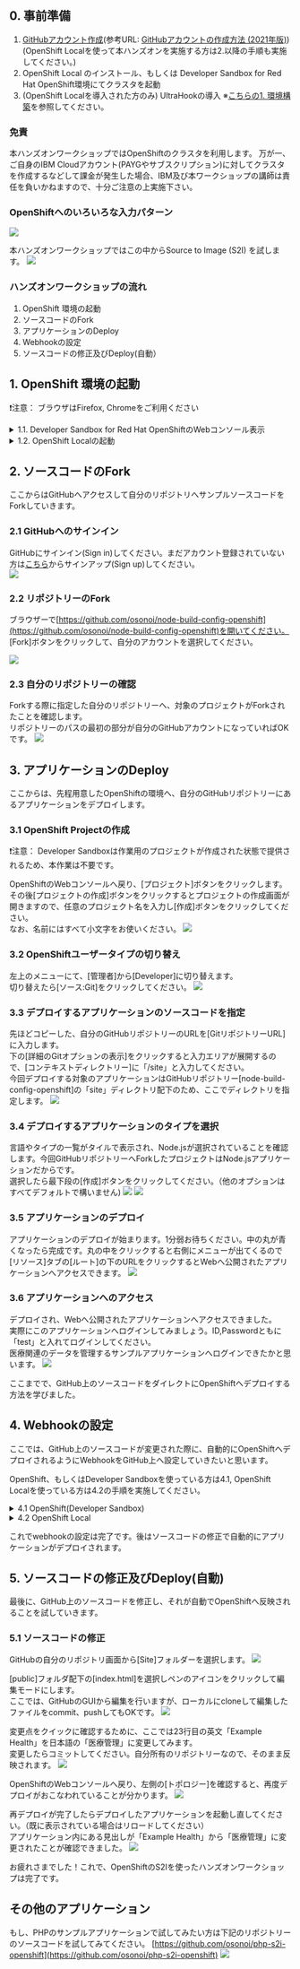 ## 0. 事前準備
1. [GitHubアカウント作成](https://github.com/)(参考URL: [GitHubアカウントの作成方法 (2021年版)](https://qiita.com/ayatokura/items/9eabb7ae20752e6dc79d))</br>
(OpenShift Localを使って本ハンズオンを実施する方は2.以降の手順も実施してください。)
2. OpenShift Local のインストール、もしくは Developer Sandbox for Red Hat OpenShift環境にてクラスタを起動
3. (OpenShift Localを導入された方のみ) UltraHookの導入 ※[こちらの1. 環境構築](https://qiita.com/LgmQue/items/3db2456bdcb33d7d2edc#1-%E7%92%B0%E5%A2%83%E6%A7%8B%E7%AF%89)を参照してください。

### 免責
本ハンズオンワークショップではOpenShiftのクラスタを利用します。
万が一、ご自身のIBM Cloudアカウント(PAYGやサブスクリプション)に対してクラスタを作成するなどして課金が発生した場合、IBM及び本ワークショップの講師は責任を負いかねますので、十分ご注意の上実施下さい。

### OpenShiftへのいろいろな入力パターン
![](./images/001.png)

本ハンズオンワークショップではこの中からSource to Image (S2I) を試します。
![](./images/002.png)

### ハンズオンワークショップの流れ
1. OpenShift 環境の起動
2. ソースコードのFork
3. アプリケーションのDeploy
4. Webhookの設定
5. ソースコードの修正及びDeploy(⾃動）

## 1. OpenShift 環境の起動
:exclamation:注意： ブラウザはFirefox, Chromeをご利⽤ください

<details>
<summary>1.1. Developer Sandbox for Red Hat OpenShiftのWebコンソール表示</summary>

事前準備に従ってDeveloper Sandbox for Red Hat OpenShiftを有効にした状態で、[Red Hat Developer Sandbox](https://developers.redhat.com/developer-sandbox)ページを開きます。

![](./images/104.png)

[Start using your sandbox]をクリックしてOpenShift Sandbox環境を起動します。
</details>

<details>
<summary>1.2. OpenShift Localの起動</summary>

タスクバーから、Openshift Local のアイコン![](./images/101.png)を右クリックし、[start]をクリックしてください。起動したら[running]にステータスが変わります。

![](./images/100.png)

[Open Console]をクリックし、OpenShift Local のコンソールを開きます。<br>
ブラウザで以下画面が立ち上がります。ユーザ名をkubeadmin（管理者）にしてログインします。<br>

![](./images/102.png)

パスワードが不明な場合は、以下コマンドで取得します。
```cdm
crc console --credentials
```

※ログインユーザは、右上のユーザ名から、いつでも変更できます。

![](./images/103.png)

コマンドを使用する場合

コマンドプロンプト、あるいはPowerShellを立ち上げて、以下コマンドを実行し、Openshift Localを起動します。<br>
※管理者権限ではなく、ローカルユーザにて実行<br>
```cmd
crc start
```


続いて、以下コマンドを実行し、Webコンソールを立ち上げます。
```cmd
start https://console-openshift-console.apps-crc.testing
```
ユーザ名をkubeadmin（管理者）にしてログインします。パスワードはcrc start したときに表示されています。

![](./images/105.png)

(補足：　macの場合、`start`ではなく`open`コマンドを使ってください)

</details>


## 2. ソースコードのFork
ここからはGitHubへアクセスして自分のリポジトリへサンプルソースコードをForkしていきます。

### 2.1 GitHubへのサインイン
GitHubにサインイン(Sign in)してください。まだアカウント登録されていない方は[こちら](https://github.com/)からサインアップ(Sign up)してください。<br>
![](./images/010.png)

### 2.2 リポジトリーのFork
ブラウザーで[https://github.com/osonoi/node-build-config-openshift](https://github.com/osonoi/node-build-config-openshift)を開いてください。<br>
[Fork]ボタンをクリックして、自分のアカウントを選択してください。

![](./images/011.png)

### 2.3 自分のリポジトリーの確認
Forkする際に指定した自分のリポジトリーへ、対象のプロジェクトがForkされたことを確認します。<br>
リポジトリーのパスの最初の部分が自分のGitHubアカウントになっていればOKです。
![](./images/012.png)


## 3. アプリケーションのDeploy
ここからは、先程用意したOpenShiftの環境へ、自分のGitHubリポジトリーにあるアプリケーションをデプロイします。

### 3.1 OpenShift Projectの作成

:exclamation:注意： Developer Sandboxは作業用のプロジェクトが作成された状態で提供されるため、本作業は不要です。

OpenShiftのWebコンソールへ戻り、[プロジェクト]ボタンをクリックします。<br>
その後[プロジェクトの作成]ボタンをクリックするとプロジェクトの作成画面が開きますので、任意のプロジェクト名を入力し[作成]ボタンをクリックしてください。<br>なお、名前にはすべて小文字をお使いください。
![](./images/013.png)

### 3.2 OpenShiftユーザータイプの切り替え
左上のメニューにて、[管理者]から[Developer]に切り替えます。<br>
切り替えたら[ソース:Git]をクリックしてください。
![](./images/014.png)

### 3.3 デプロイするアプリケーションのソースコードを指定
先ほどコピーした、自分のGitHubリポジトリーのURLを[GitリポジトリーURL]に入力します。<br>
下の[詳細のGitオプションの表示]をクリックすると入力エリアが展開するので、[コンテキストディレクトリー]に「/site」と入力してください。<br>
今回デプロイする対象のアプリケーションはGitHubリポジトリー[node-build-config-openshift]の「site」ディレクトリ配下のため、ここでディレクトリを指定します。
![](./images/015.png)

### 3.4 デプロイするアプリケーションのタイプを選択
言語やタイプの一覧がタイルで表示され、Node.jsが選択されていることを確認します。今回GitHubリポジトリーへForkしたプロジェクトはNode.jsアプリケーションだからです。<br>
選択したら最下段の[作成]ボタンをクリックしてください。（他のオプションはすべてデフォルトで構いません)
![](./images/016-1.png)
![](./images/016-2.png)

### 3.5 アプリケーションのデプロイ
アプリケーションのデプロイが始まります。1分弱お待ちください。中の丸が青くなったら完成です。丸の中をクリックすると右側にメニューが出てくるので[リソース]タブの[ルート]の下のURLをクリックするとWebへ公開されたアプリケーションへアクセスできます。
![](./images/017.png)

### 3.6 アプリケーションへのアクセス
デプロイされ、Webへ公開されたアプリケーションへアクセスできました。<br>
実際にこのアプリケーションへログインしてみましょう。ID,Passwordともに「test」と入れてログインしてください。<br>
医療関連のデータを管理するサンプルアプリケーションへログインできたかと思います。
![](./images/018.png)

ここまでで、GitHub上のソースコードをダイレクトにOpenShiftへデプロイする方法を学びました。


## 4. Webhookの設定
ここでは、GitHub上のソースコードが変更された際に、自動的にOpenShiftへデプロイされるようにWebhookをGitHub上へ設定していきたいと思います。

OpenShift、もしくはDeveloper Sandboxを使っている方は4.1, OpenShift Localを使っている方は4.2の手順を実施してください。

<details>
<summary>4.1 OpenShift(Developer Sandbox)</summary>

### 4.1.1　OpenShiftのWebhook URLの取得
OpenShiftのWebコンソールへアクセスします。左側のメニューから[ビルド]を選択し、右側のワークスペースに表示される[node-build-config-openshift]をクリックします。
![](./images/019.png)

下にスクロールして一番右の[シークレットの使用によるURLのコピー]をクリックしてWebhookのURLとSecretをクリップボードにコピーしてください。
![](./images/020.png)

### 4.1.2 GitHubにWebhookを設定
GitHubの自分のリポジトリーへ戻り、[Settings] -> [Webhooks] -> [Add webhook]を選択します。
![](./images/021.png)

先ほどクリップボードにコピーしたURL+secretを[Payload URL]に貼り付けてください。[Control type]は[application/json]を選択してください。
![](./images/022.png)

入力後、[Add webhook]を選択します。<br>
以下の図の様に緑のチェックマークが付いたら設定成功です。（チェックマークが表示されない場合はページを再読み込みしてください。）
![](./images/023.png)
</details>


<details>
<summary>4.2 OpenShift Local</summary>

### 4.2.1　UltraHookの設定
[こちらの2. UltraHookの設定](https://qiita.com/LgmQue/items/3db2456bdcb33d7d2edc#2-ultrahook%E3%81%AE%E8%A8%AD%E5%AE%9A)を実施してください。<br>
hint: namespaceは一意である必要があります。「dojo自分の名前今日の日付」(例:dojotestuser20221224)などにしてください。

### 4.2.2　UltraHookの起動
[こちらの3. UltraHookの起動](https://qiita.com/LgmQue/items/3db2456bdcb33d7d2edc#3-ultrahook%E3%81%AE%E8%B5%B7%E5%8B%95)を実施してください。

OpenShiftのWebhook URLはWebコンソールへアクセスし、左側のメニューから[ビルド]を選択し、右側のワークスペースに表示される[node-build-config-openshift]をクリックし
![](./images/019.png)

下にスクロールして一番右の[シークレットの使用によるURLのコピー]をクリックするとWebhookのURLとSecretをクリップボードにコピーができます。
![](./images/020.png)

UltraHookが起動できたら、GitHubの自分のリポジトリーへ戻り、[Settings] -> [Webhooks] -> [Add webhook]を選択します。
![](./images/021.png)

[3. UltraHookの起動](https://qiita.com/LgmQue/items/3db2456bdcb33d7d2edc#3-ultrahook%E3%81%AE%E8%B5%B7%E5%8B%95)を参考に入力後、[Add webhook]を選択します。<br>
以下の図の様に緑のチェックマークが付いたら設定成功です。（チェックマークが表示されない場合はページを再読み込みしてください。）
![](./images/023.png)
</details>

これでwebhookの設定は完了です。後はソースコードの修正で自動的にアプリケーションがデプロイされます。


## 5. ソースコードの修正及びDeploy(自動)
最後に、GitHub上のソースコードを修正し、それが自動でOpenShiftへ反映されることを試していきます。

### 5.1 ソースコードの修正
GitHubの自分のリポジトリ画面から[Site]フォルダーを選択します。
![](./images/024.png)

[public]フォルダ配下の[index.html]を選択しペンのアイコンをクリックして編集モードにします。<br>
ここでは、GitHubのGUIから編集を行いますが、ローカルにcloneして編集したファイルをcommit、pushしてもOKです。
![](./images/025.png)

変更点をクイックに確認するために、ここでは23行目の英文「Example Health」を日本語の「医療管理」に変更してみます。<br>
変更したらコミットしてください。自分所有のリポジトリーなので、そのまま反映されます。
![](./images/026.png)

OpenShiftのWebコンソールへ戻り、左側の[トポロジー]を確認すると、再度デプロイがおこなわれていることが分かります。
![](./images/027.png)

再デプロイが完了したらデプロイしたアプリケーションを起動し直してください。（既に表示されている場合はリロードしてください）<br>
アプリケーション内にある見出しが「Example Health」から「医療管理」に変更されたことが確認できました。
![](./images/028.png)

お疲れさまでした！これで、OpenShiftのS2Iを使ったハンズオンワークショップは完了です。


## その他のアプリケーション
もし、PHPのサンプルアプリケーションで試してみたい方は下記のリポジトリーのソースコードを試してみてください。
[https://github.com/osonoi/php-s2i-openshift](https://github.com/osonoi/php-s2i-openshift)
![](./images/029.png)

